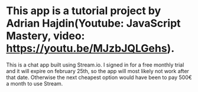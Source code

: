 # This app is a tutorial project by Adrian Hajdin(Youtube: JavaScript Mastery, video: https://youtu.be/MJzbJQLGehs).

This is a chat app built using Stream.io. I signed in for a free monthly trial and it will expire on february 25th, so the app will most likely not work after that date. 
Otherwise the next cheapest option would have been to pay 500€ a month to use Stream.
